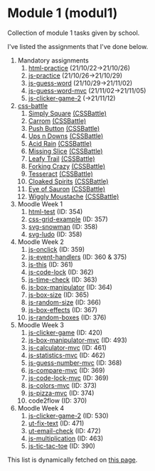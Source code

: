 # Module 1 (modul1)

Collection of module 1 tasks given by school.

I've listed the assignments that I've done below.

[comment]: # "parse.start"

1. Mandatory assignments
   1. [html-practice](https://invokuu.github.io/modul1/html-practice/) (21/10/22->21/10/26)
   2. [js-practice](https://invokuu.github.io/modul1/js-practice/) (21/10/26->21/10/29)
   3. [js-guess-word](https://invokuu.github.io/modul1/js-guess-word/) (21/10/29->21/11/02)
   4. [js-guess-word-mvc](https://invokuu.github.io/modul1/js-guess-word-mvc/) (21/11/02->21/11/05)
   5. [js-clicker-game-2](https://invokuu.github.io/modul1/js-clicker-game-2/) (->21/11/12)
2. [css-battle](https://cssbattle.dev/battle/1)
   1. [Simply Square](https://invokuu.github.io/modul1/css-battle/1-simply-square.html) [(CSSBattle)](https://cssbattle.dev/play/1)
   2. [Carrom](https://invokuu.github.io/modul1/css-battle/2-carrom.html) [(CSSBattle)](https://cssbattle.dev/play/2)
   3. [Push Button](https://invokuu.github.io/modul1/css-battle/3-push-button.html) [(CSSBattle)](https://cssbattle.dev/play/3)
   4. [Ups n Downs](https://invokuu.github.io/modul1/css-battle/4-ups-n-downs.html) [(CSSBattle)](https://cssbattle.dev/play/4)
   5. [Acid Rain](https://invokuu.github.io/modul1/css-battle/5-acid-rain.html) [(CSSBattle)](https://cssbattle.dev/play/5)
   6. [Missing Slice](https://invokuu.github.io/modul1/css-battle/6-missing-slice.html) [(CSSBattle)](https://cssbattle.dev/play/6)
   7. [Leafy Trail](https://invokuu.github.io/modul1/css-battle/7-leafy-trail.html) [(CSSBattle)](https://cssbattle.dev/play/7)
   8. [Forking Crazy](https://invokuu.github.io/modul1/css-battle/8-forking-crazy.html) [(CSSBattle)](https://cssbattle.dev/play/8)
   9. [Tesseract](https://invokuu.github.io/modul1/css-battle/9-tesseract.html) [(CSSBattle)](https://cssbattle.dev/play/9)
   10. [Cloaked Spirits](https://invokuu.github.io/modul1/css-battle/10-cloaked-spirits.html) [(CSSBattle)](https://cssbattle.dev/play/10)
   11. [Eye of Sauron](https://invokuu.github.io/modul1/css-battle/11-eye-of-sauron.html) [(CSSBattle)](https://cssbattle.dev/play/11)
   12. [Wiggly Moustache](https://invokuu.github.io/modul1/css-battle/12-wiggly-moustache.html) [(CSSBattle)](https://cssbattle.dev/play/12)
3. Moodle Week 1
   1. [html-test](https://invokuu.github.io/modul1/html-test/) (ID: 354)
   2. [css-grid-example](https://invokuu.github.io/modul1/css-grid-example/) (ID: 357)
   3. [svg-snowman](https://invokuu.github.io/modul1/svg-snowman/) (ID: 358)
   4. [svg-ludo](https://invokuu.github.io/modul1/svg-ludo/) (ID: 358)
4. Moodle Week 2
   1. [js-onclick](https://invokuu.github.io/modul1/js-onclick/) (ID: 359)
   2. [js-event-handlers](https://invokuu.github.io/modul1/js-event-handlers/) (ID: 360 & 375)
   3. [js-this](https://invokuu.github.io/modul1/js-this/) (ID: 361)
   4. [js-code-lock](https://invokuu.github.io/modul1/js-code-lock/) (ID: 362)
   5. [js-time-check](https://invokuu.github.io/modul1/js-time-check/) (ID: 363)
   6. [js-box-manipulator](https://invokuu.github.io/modul1/js-box-manipulator/) (ID: 364)
   7. [js-box-size](https://invokuu.github.io/modul1/js-box-size/) (ID: 365)
   8. [js-random-size](https://invokuu.github.io/modul1/js-random-size/) (ID: 366)
   9. [js-box-effects](https://invokuu.github.io/modul1/js-box-effects/) (ID: 367)
   10. [js-random-boxes](https://invokuu.github.io/modul1/js-random-boxes/) (ID: 376)
5. Moodle Week 3
   1. [js-clicker-game](https://invokuu.github.io/modul1/js-clicker-game/) (ID: 420)
   2. [js-box-manipulator-mvc](https://invokuu.github.io/modul1/js-box-manipulator-mvc/) (ID: 493)
   3. [js-calculator-mvc](https://invokuu.github.io/modul1/js-calculator-mvc/) (ID: 461)
   4. [js-statistics-mvc](https://invokuu.github.io/modul1/js-statistics-mvc/) (ID: 462)
   5. [js-guess-number-mvc](https://invokuu.github.io/modul1/js-guess-number-mvc/) (ID: 368)
   6. [js-compare-mvc](https://invokuu.github.io/modul1/js-compare-mvc/) (ID: 369)
   7. [js-code-lock-mvc](https://invokuu.github.io/modul1/js-code-lock-mvc/) (ID: 369)
   8. [js-colors-mvc](https://invokuu.github.io/modul1/js-colors-mvc/) (ID: 373)
   9. [js-pizza-mvc](https://invokuu.github.io/modul1/js-pizza-mvc/) (ID: 374)
   10. code2flow (ID: 370)
6. Moodle Week 4
   1. [js-clicker-game-2](https://invokuu.github.io/modul1/js-clicker-game-2/) (ID: 530)
   2. [ut-fix-text](https://invokuu.github.io/modul1/ut-fix-text/) (ID: 471)
   3. [ut-email-check](https://invokuu.github.io/modul1/ut-email-check/) (ID: 472)
   4. [js-multiplication](https://invokuu.github.io/modul1/js-multiplication/) (ID: 463)
   5. [js-tic-tac-toe](https://invokuu.github.io/modul1/js-tic-tac-toe/) (ID: 390)

[comment]: # "parse.stop"

This list is dynamically fetched on [this page](https://invokuu.github.io/modul1/).
